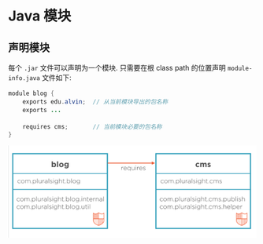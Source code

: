 # Java 模块

## 声明模块

每个 `.jar` 文件可以声明为一个模块. 只需要在根 class path 的位置声明 `module-info.java` 文件如下:

```java
module blog {
    exports edu.alvin;  // 从当前模块导出的包名称
    exports ...

    requires cms;       // 当前模块必要的包名称
}
```

![module](./module.png)

